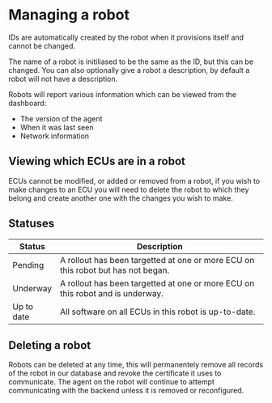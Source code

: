 # Managing a robot

IDs are automatically created by the robot when it provisions itself and cannot be changed.

The name of a robot is initiliased to be the same as the ID, but this can be changed. You can also optionally give a robot a description, by default a robot will not have a description.

Robots will report various information which can be viewed from the dashboard:
- The version of the agent
- When it was last seen
- Network information


## Viewing which ECUs are in a robot

ECUs cannot be modified, or added or removed from a robot, if you wish to make changes to an ECU you will need to delete the robot to which they belong and create another one with the changes you wish to make.


## Statuses


| Status                                  | Description                                                              |
| ----------------------------------------| ------------------------------------------------------------------------ |
| Pending     | A rollout has been targetted at one or more ECU on this robot but has not began. |
| Underway           | A rollout has been targetted at one or more ECU on this robot and is underway.    |
| Up to date     | All software on all ECUs in this robot is up-to-date.                      | 



## Deleting a robot

Robots can be deleted at any time, this will permanentely remove all records of the robot in our database and revoke the certificate it uses to communicate. The agent on the robot will continue to attempt communicating with the backend unless it is removed or reconfigured.